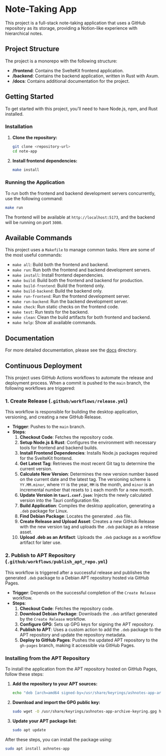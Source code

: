 # Note-Taking App

This project is a full-stack note-taking application that uses a GitHub repository as its storage, providing a Notion-like experience with hierarchical notes.

## Project Structure

The project is a monorepo with the following structure:

-   **/frontend**: Contains the SvelteKit frontend application.
-   **/backend**: Contains the backend application, written in Rust with Axum.
-   **/docs**: Contains additional documentation for the project.

## Getting Started

To get started with this project, you'll need to have Node.js, npm, and Rust installed.

### Installation

1.  **Clone the repository:**
    ```bash
    git clone <repository-url>
    cd note-app
    ```

2.  **Install frontend dependencies:**
    ```bash
    make install
    ```

### Running the Application

To run both the frontend and backend development servers concurrently, use the following command:

```bash
make run
```

The frontend will be available at `http://localhost:5173`, and the backend will be running on port `3000`.

## Available Commands

This project uses a `Makefile` to manage common tasks. Here are some of the most useful commands:

-   `make all`: Build both the frontend and backend.
-   `make run`: Run both the frontend and backend development servers.
-   `make install`: Install frontend dependencies.
-   `make build`: Build both the frontend and backend for production.
-   `make build-frontend`: Build the frontend only.
-   `make build-backend`: Build the backend only.
-   `make run-frontend`: Run the frontend development server.
-   `make run-backend`: Run the backend development server.
-   `make check`: Run static checks on the frontend code.
-   `make test`: Run tests for the backend.
-   `make clean`: Clean the build artifacts for both frontend and backend.
-   `make help`: Show all available commands.

## Documentation

For more detailed documentation, please see the [docs](./docs) directory.

## Continuous Deployment

This project uses GitHub Actions workflows to automate the release and deployment process. When a commit is pushed to the `main` branch, the following workflows are triggered:

### 1. Create Release (`.github/workflows/release.yml`)

This workflow is responsible for building the desktop application, versioning, and creating a new GitHub Release.

-   **Trigger**: Pushes to the `main` branch.
-   **Steps**:
    1.  **Checkout Code**: Fetches the repository code.
    2.  **Setup Node.js & Rust**: Configures the environment with necessary tools for frontend and backend builds.
    3.  **Install Frontend Dependencies**: Installs Node.js packages required for the SvelteKit frontend.
    4.  **Get Latest Tag**: Retrieves the most recent Git tag to determine the current version.
    5.  **Calculate New Version**: Determines the new version number based on the current date and the latest tag. The versioning scheme is `YY.MM.minor`, where `YY` is the year, `MM` is the month, and `minor` is an incremental number that resets to `1` each month for a new month.
    6.  **Update Version in `tauri.conf.json`**: Injects the newly calculated version into the Tauri configuration file.
    7.  **Build Application**: Compiles the desktop application, generating a `.deb` package for Linux.
    8.  **Find Debian Package**: Locates the generated `.deb` file.
    9.  **Create Release and Upload Asset**: Creates a new GitHub Release with the new version tag and uploads the `.deb` package as a release asset.
    10. **Upload .deb as an Artifact**: Uploads the `.deb` package as a workflow artifact for later use.

### 2. Publish to APT Repository (`.github/workflows/publish_apt_repo.yml`)

This workflow is triggered after a successful release and publishes the generated `.deb` package to a Debian APT repository hosted via GitHub Pages.

-   **Trigger**: Depends on the successful completion of the `Create Release` workflow.
-   **Steps**:
    1.  **Checkout Code**: Fetches the repository code.
    2.  **Download Debian Package**: Downloads the `.deb` artifact generated by the `Create Release` workflow.
    3.  **Configure GPG**: Sets up GPG keys for signing the APT repository.
    4.  **Publish to APT**: Uses a custom action to add the `.deb` package to the APT repository and update the repository metadata.
    5.  **Deploy to GitHub Pages**: Pushes the updated APT repository to the `gh-pages` branch, making it accessible via GitHub Pages.

### Installing from the APT Repository

To install the application from the APT repository hosted on GitHub Pages, follow these steps:

1.  **Add the repository to your APT sources:**
    ```bash
    echo "deb [arch=amd64 signed-by=/usr/share/keyrings/ashnotes-app-archive-keyring.gpg] https://AABelkhiria.github.io/ashnotes-app/ ./ " | sudo tee /etc/apt/sources.list.d/ashnotes-app.list > /dev/null
    ```

2.  **Download and import the GPG public key:**
    ```bash
    sudo wget -O /usr/share/keyrings/ashnotes-app-archive-keyring.gpg https://AABelkhiria.github.io/ashnotes-app/public.key
    ```

3.  **Update your APT package list:**
    ```bash
    sudo apt update
    ```

After these steps, you can install the package using:
```bash
sudo apt install ashnotes-app
```
